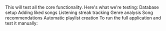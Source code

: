 This will test all the core functionality. Here's what we're testing:
Database setup
Adding liked songs
Listening streak tracking
Genre analysis
Song recommendations
Automatic playlist creation
To run the full application and test it manually: